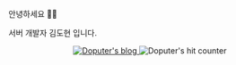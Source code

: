 안녕하세요 👋🏻

서버 개발자 김도현 입니다.

<p align="center">

<a href="https://kimdohyeon.tistory.com/">

<img src="https://img.shields.io/badge/Blog-181717?style=flat-square&logo=GitHub&logoColor=white" alt="Doputer's blog" />

</a>

<img src="https://hits.seeyoufarm.com/api/count/incr/badge.svg?url=https%3A%2F%2Fgithub.com%2Fdoputer&count_bg=%2379C83D&title_bg=%23555555&icon=ghostery.svg&icon_color=%23FFFFFF&title=hits&edge_flat=false" alt="Doputer's hit counter" />

</p>
